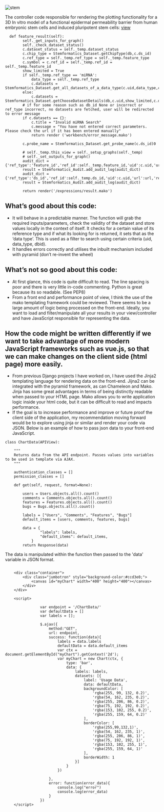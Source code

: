 ![stem](https://s3-ap-southeast-2.amazonaws.com/stem-formatics/stem_formatics.PNG)

The controller code responsible for rendering the plotting functionality for a 3D In vitro model of a functional epidermal permeability barrier from human embryonic stem cells and induced pluripotent stem cells: [view](https://www.stemformatics.org/expressions/result?graphType=box&gene=ENSG00000115415&db_id=59&datasetID=6566#)


```
  def feature_result(self): 
        self._get_inputs_for_graph() 
        self._check_dataset_status()
        c.dataset_status = self._temp.dataset_status 
        c.chip_type = Stemformatics_Dataset.getChipType(db,c.ds_id)
        c.ref_type = self._temp.ref_type = self._temp.feature_type
        c.symbol = c.ref_id = self._temp.ref_id = self._temp.feature_id
        show_limited = True
        if self._temp.ref_type == 'miRNA':
            data_type = self._temp.ref_type
            c.datasets = Stemformatics_Dataset.get_all_datasets_of_a_data_type(c.uid,data_type,c.db_id)
        else:
            c.datasets = Stemformatics_Dataset.getChooseDatasetDetails(db,c.uid,show_limited,c.db_id) 
        # if for some reason such as db_id None or incorrect or ref_type incorrect, no datasets are fetched, user will be redirected to error message
        if c.datasets == {}:
            c.title = "Invalid miRNA Search"
            c.message = "You have not entered correct parameters. Please check the url if it has been entered manually"
            return render ('workbench/error_message.mako')

        c.probe_name = Stemformatics_Dataset.get_probe_name(c.ds_id)0

        # self._temp.this_view = self._setup_graphs(self._temp)
        # self._set_outputs_for_graph()
        audit_dict = {'ref_type':'feature_id','ref_id':self._temp.feature_id,'uid':c.uid,'url':url,'request':request}
        result = Stemformatics_Audit.add_audit_log(audit_dict)
        audit_dict = {'ref_type':'ds_id','ref_id':self._temp.ds_id,'uid':c.uid,'url':url,'request':request}
        result = Stemformatics_Audit.add_audit_log(audit_dict)

        return render('/expressions/result.mako')

```

## What’s good about this code: 

-	It will behave in a predictable manner. The function will grab the required inputs/parameters, check the validity of the dataset and store values locally in the context of itself.  It checks for a certain value of its reference type and if what its looking for is returned, it sets that as the ‘data type’. This is used as a filter to search using certain criteria (uid, data_type, dbid). 
-	It handles errors correctly and utilises the inbuilt mechanism included with pyramid (don’t re-invent the wheel)


## What’s not so good about this code:
-	At first glance, this code is quite difficult to read. The line spacing is poor and there is very little in-code commenting. Python is great because its so readable.  (See PEP8)
-	From a front end and performance point of view, I think the use of the mako templating framework could be reviewed. There seems to be a large amount of logic being processed on the front-end. Ideally, you want to load and filter/manipulate all your results in your view/controller and have JavaScript responsible for representing the data. 

## How the code might be written differently if we want to take advantage of more modern JavaScript frameworks such as vue.js, so that we can make changes on the client side (html page) more easily.

-	From previous Django projects I have worked on, I have used the Jinja2 templating language for rendering data on the front-end. Jijna2 can be integrated with the pyramid framework, as can Chameleon and Mako. Jinja has some great advantages in terms of being distinctly readable when passed to your HTML page. Mako allows you to write application logic inside your html code, but it can be difficult to read and impacts performance. 
-	If the goal is to increase performance and improve or future proof the client side of the application, my recommendation moving forward would be to explore using jinja or similar and render your code via JSON. Below is an example of how to pass json data to your front-end JavaScript. 


```
class ChartData(APIView):
    
    """
    Returns data from the API endpoint. Passes values into variables to be used in template via AJAX. 
    """
    
    authentication_classes = []
    permission_classes = []
    
    def get(self, request, format=None):
        
        users = Users.objects.all().count()
        comments = Comments.objects.all().count()
        features = Features.objects.all().count()
        bugs = Bugs.objects.all().count()
        
        labels = ["Users", "Comments", "Features", "Bugs"]
        default_items = [users, comments, features, bugs]
        
        data = {
                "labels": labels,
                "default_items": default_items,
            }
        return Response(data)
```

The data is manipulated within the function then passed to the 'data' variable in JSON format. 


```

    <div class="container">
        <div class="jumbotron" style="background-color:#ccd3e0;">
            <canvas id="myChart" width="400" height="400"></canvas>
        </div>
    </div>

    <script>
        
                var endpoint = '/ChartData/'
                var defaultData = []
                var labels = [];
                
                $.ajax({
                    method:"GET",
                    url: endpoint,
                    success: function(data){
                        labels = data.labels
                        defaultData = data.default_items
                        var ctx = document.getElementById("myChart").getContext('2d');
                        var myChart = new Chart(ctx, {
                            type: 'bar',
                            data: {
                                labels: labels,
                                datasets: [{
                                    label: 'Usage Data',
                                    data: defaultData,
                                    backgroundColor: [
                                        'rgba(255, 99, 132, 0.2)',
                                        'rgba(54, 162, 235, 0.2)',
                                        'rgba(255, 206, 86, 0.2)',
                                        'rgba(75, 192, 192, 0.2)',
                                        'rgba(153, 102, 255, 0.2)',
                                        'rgba(255, 159, 64, 0.2)'
                                    ],
                                    borderColor: [
                                        'rgba(255,99,132,1)',
                                        'rgba(54, 162, 235, 1)',
                                        'rgba(255, 206, 86, 1)',
                                        'rgba(75, 192, 192, 1)',
                                        'rgba(153, 102, 255, 1)',
                                        'rgba(255, 159, 64, 1)'
                                    ],
                                    borderWidth: 1
                                }]
                            }
                        })
                    
                    },
                    error: function(error_data){
                        console.log("error")
                        console.log(error_data)
                    }
                })
    </script>

```

